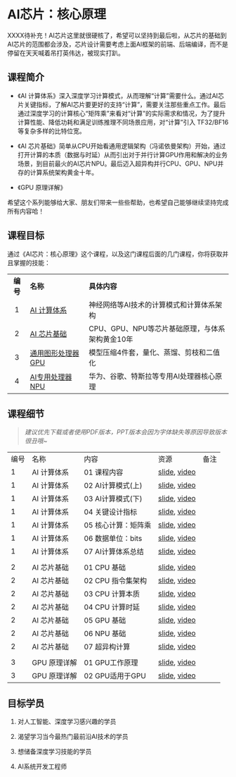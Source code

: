 # AI芯片：核心原理

XXXX待补充！AI芯片这里就很硬核了，希望可以坚持到最后啦，从芯片的基础到AI芯片的范围都会涉及，芯片设计需要考虑上面AI框架的前端、后端编译，而不是停留在天天喊着吊打英伟达，被现实打趴。

## 课程简介

- 《AI 计算体系》深入深度学习计算模式，从而理解“计算”需要什么。通过AI芯片关键指标，了解AI芯片要更好的支持“计算”，需要关注那些重点工作。最后通过深度学习的计算核心“矩阵乘”来看对“计算”的实际需求和情况，为了提升计算性能、降低功耗和满足训练推理不同场景应用，对“计算”引入 TF32/BF16 等复杂多样的比特位宽。

- 《AI 芯片基础》简单从CPU开始看通用逻辑架构（冯诺依曼架构）开始，通过打开计算的本质（数据与时延）从而引出对于并行计算GPU作用和解决的业务场景，到目前最火的AI芯片NPU。最后迈入超异构并行CPU、GPU、NPU并存的计算系统架构黄金十年。

- 《GPU 原理详解》

希望这个系列能够给大家、朋友们带来一些些帮助，也希望自己能够继续坚持完成所有内容哈！

## 课程目标

通过《AI芯片：核心原理》这个课程，以及这门课程后面的几门课程，你将获取并且掌握的技能：

|        |                          |                               |
|:------:|:------------------------ |:----------------------------- |
| **编号** | **名称**                   | **具体内容**                      |
| 1      | [AI 计算体系](./Foundation/) | 神经网络等AI技术的计算模式和计算体系架构         |
| 2      | [AI 芯片基础](./ChipBase/)   | CPU、GPU、NPU等芯片基础原理，与体系架构黄金10年 |
| 3      | [通用图形处理器 GPU](./GPU/)    | 模型压缩4件套，量化、蒸馏、剪枝和二值化          |
| 4      | [AI专用处理器 NPU](./NPU)     | 华为、谷歌、特斯拉等专用AI处理器核心原理         |

## 课程细节

> *建议优先下载或者使用PDF版本，PPT版本会因为字体缺失等原因导致版本很丑哦~*

|     |         |              |                                                                                                     |     |
| --- | ------- | ------------ | --------------------------------------------------------------------------------------------------- | --- |
| 编号  | 名称      | 内容           | 资源                                                                                                  | 备注  |
| 1   | AI 计算体系 | 01 课程内容      | [slide](./Foundation/01.introduction), [video](https://www.bilibili.com/video/BV1DX4y1D7PC/)        |     |
| 1   | AI 计算体系 | 02 AI计算模式(上) | [slide](./Foundation/02.constraints.pdf), [video](https://www.bilibili.com/video/BV17x4y1T7Cn/)     |     |
| 1   | AI 计算体系 | 03 AI计算模式(下) | [slide](./Foundation/03.mobile_parallel.pdf), [video](https://www.bilibili.com/video/BV1754y1M78X/) |     |
| 1   | AI 计算体系 | 04 关键设计指标    | [slide](./Foundation/04.metrics.pdf), [video](https://www.bilibili.com/video/BV1qL411o7S9/)         |     |
| 1   | AI 计算体系 | 05 核心计算：矩阵乘  | [slide](./Foundation/05.matrix.pdf), [video](https://www.bilibili.com/video/BV1ak4y1h7mp/)          |     |
| 1   | AI 计算体系 | 06 数据单位：bits | [slide](./Foundation/06.bit_width.pdf), [video](https://www.bilibili.com/video/BV1WT411k724/)       |     |
| 1   | AI 计算体系 | 07 AI计算体系总结  | [slide](./Foundation/07.summary.pdf), [video](https://www.bilibili.com/video/BV1j54y1T7ii/)         |     |
|     |         |              |                                                                                                     |     |
| 2   | AI 芯片基础 | 01 CPU 基础    | [slide](./ChipBase/01.cpu_base.pdf), [video](https://www.bilibili.com/video/BV1tv4y1V72f/)          |     |
| 2   | AI 芯片基础 | 02 CPU 指令集架构 | [slide](./ChipBase/02.cpu_isa.pdf), [video](https://www.bilibili.com/video/BV1ro4y1W7xN/)           |     |
| 2   | AI 芯片基础 | 03 CPU 计算本质  | [slide](./ChipBase/03.cpu_data.pdf), [video](https://www.bilibili.com/video/BV17X4y1k7eF/)          |     |
| 2   | AI 芯片基础 | 04 CPU 计算时延  | [slide](./ChipBase/04.cpu_latency.pdf), [video](https://www.bilibili.com/video/BV1Qk4y1i7GT/)       |     |
| 2   | AI 芯片基础 | 05 GPU 基础    | [slide](./ChipBase/05.gpu.pdf), [video](https://www.bilibili.com/video/BV1sM411T72Q/)               |     |
| 2   | AI 芯片基础 | 06 NPU 基础    | [slide](./ChipBase/06.npu.pptx), [video](https://www.bilibili.com/video/BV1Rk4y1e77n/)              |     |
| 2   | AI 芯片基础 | 07 超异构计算     | [slide](./ChipBase/07.future.pdf), [video](https://www.bilibili.com/video/BV1YM4y117VK)                                                        |     |
|     |         |              |                                                                                                     |     |
| 3   | GPU 原理详解 | 01 GPU工作原理     | [slide](./GPU/01.works.pdf), [video](https://www.bilibili.com/video/BV1bm4y1m7Ki/)                                                        |     |
| 3   | GPU 原理详解 | 02 GPU适用于GPU     | [slide](./GPU/02.principle.pdf), [video]()                                                        |     |

## 目标学员

1. 对人工智能、深度学习感兴趣的学员

2. 渴望学习当今最热门最前沿AI技术的学员

3. 想储备深度学习技能的学员

4. AI系统开发工程师